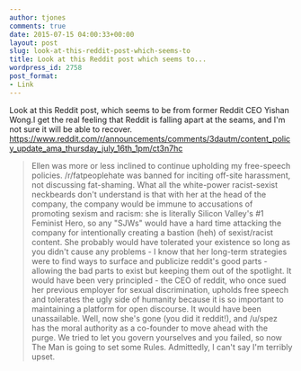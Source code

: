 ```yaml
---
author: tjones
comments: true
date: 2015-07-15 04:00:33+00:00
layout: post
slug: look-at-this-reddit-post-which-seems-to
title: Look at this Reddit post which seems to...
wordpress_id: 2758
post_format:
- Link
---
```


Look at this Reddit post, which seems to be from former Reddit CEO Yishan Wong.I get the real feeling that Reddit is falling apart at the seams, and I'm not sure it will be able to recover.
https://www.reddit.com/r/announcements/comments/3dautm/content_policy_update_ama_thursday_july_16th_1pm/ct3n7hc



<blockquote>
Ellen was more or less inclined to continue upholding my free-speech policies. /r/fatpeoplehate was banned for inciting off-site harassment, not discussing fat-shaming. What all the white-power racist-sexist neckbeards don't understand is that with her at the head of the company, the company would be immune to accusations of promoting sexism and racism: she is literally Silicon Valley's #1 Feminist Hero, so any "SJWs" would have a hard time attacking the company for intentionally creating a bastion (heh) of sexist/racist content. She probably would have tolerated your existence so long as you didn't cause any problems - I know that her long-term strategies were to find ways to surface and publicize reddit's good parts - allowing the bad parts to exist but keeping them out of the spotlight. It would have been very principled - the CEO of reddit, who once sued her previous employer for sexual discrimination, upholds free speech and tolerates the ugly side of humanity because it is so important to maintaining a platform for open discourse. It would have been unassailable.
Well, now she's gone (you did it reddit!), and /u/spez has the moral authority as a co-founder to move ahead with the purge. We tried to let you govern yourselves and you failed, so now The Man is going to set some Rules. Admittedly, I can't say I'm terribly upset. 
</blockquote>
